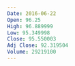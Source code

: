 ```yaml
---
Date: 2016-06-22
Open: 96.25
High: 96.889999
Low: 95.349998
Close: 95.550003
Adj Close: 92.319504
Volume: 29219100
---
```

